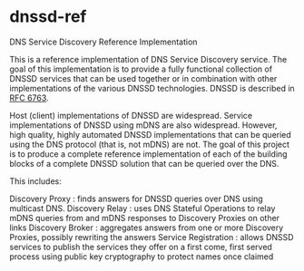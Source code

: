 # dnssd-ref
DNS Service Discovery Reference Implementation

This is a reference implementation of DNS Service Discovery service.  The goal of this implementation is
to provide a fully functional collection of DNSSD services that can be used together or in combination with
other implementations of the various DNSSD technologies.
DNSSD is described in [RFC 6763](https://tools.ietf.org/html/rfc6763).

Host (client) implementations of DNSSD are widespread.   Service implementations of DNSSD using mDNS are also widespread.
However, high quality, highly automated
DNSSD implementations that can be queried using the DNS protocol (that is, not mDNS) are not.   The goal of this
project is to produce a complete reference implementation of each of the building blocks of a complete DNSSD solution that
can be queried over the DNS.

This includes:

Discovery Proxy
: finds answers for DNSSD queries over DNS using multicast DNS.
Discovery Relay
: uses DNS Stateful Operations to relay mDNS queries from and
  mDNS responses to Discovery Proxies on other links
Discovery Broker
: aggregates answers from one or more Discovery Proxies, possibly rewriting the answers
Service Registration
: allows DNSSD services to publish the services they offer on a first come, first served
process using public key cryptography to protect names once claimed
